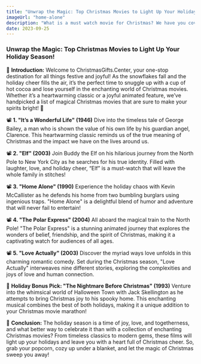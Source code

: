 ```yaml
---
title: "Unwrap the Magic: Top Christmas Movies to Light Up Your Holiday Season!"
imageUrl: "home-alone"
description: "What is a must watch movie for Christmas? We have you covered with our handpicked choices."
date: 2023-09-25
---
```

### Unwrap the Magic: Top Christmas Movies to Light Up Your Holiday Season!

🎄 **Introduction:**
Welcome to ChristmasGifts.Center, your one-stop destination for all things festive and joyful! As the snowflakes fall and the holiday cheer fills the air, it’s the perfect time to snuggle up with a cup of hot cocoa and lose yourself in the enchanting world of Christmas movies. Whether it’s a heartwarming classic or a joyful animated feature, we’ve handpicked a list of magical Christmas movies that are sure to make your spirits bright! 🌟

📽️ **1. "It’s a Wonderful Life" (1946)**
Dive into the timeless tale of George Bailey, a man who is shown the value of his own life by his guardian angel, Clarence. This heartwarming classic reminds us of the true meaning of Christmas and the impact we have on the lives around us. 

📽️ **2. "Elf" (2003)**
Join Buddy the Elf on his hilarious journey from the North Pole to New York City as he searches for his true identity. Filled with laughter, love, and holiday cheer, “Elf” is a must-watch that will leave the whole family in stitches!

📽️ **3. "Home Alone" (1990)**
Experience the holiday chaos with Kevin McCallister as he defends his home from two bumbling burglars using ingenious traps. "Home Alone" is a delightful blend of humor and adventure that will never fail to entertain!

📽️ **4. "The Polar Express" (2004)**
All aboard the magical train to the North Pole! "The Polar Express" is a stunning animated journey that explores the wonders of belief, friendship, and the spirit of Christmas, making it a captivating watch for audiences of all ages.

📽️ **5. "Love Actually" (2003)**
Discover the myriad ways love unfolds in this charming romantic comedy. Set during the Christmas season, "Love Actually" interweaves nine different stories, exploring the complexities and joys of love and human connection.

🎁 **Holiday Bonus Pick: "The Nightmare Before Christmas" (1993)**
Venture into the whimsical world of Halloween Town with Jack Skellington as he attempts to bring Christmas joy to his spooky home. This enchanting musical combines the best of both holidays, making it a unique addition to your Christmas movie marathon!

🎄 **Conclusion:**
The holiday season is a time of joy, love, and togetherness, and what better way to celebrate it than with a collection of enchanting Christmas movies? From timeless classics to modern gems, these films will light up your holidays and leave you with a heart full of Christmas cheer. So, grab your popcorn, cozy up under a blanket, and let the magic of Christmas sweep you away!